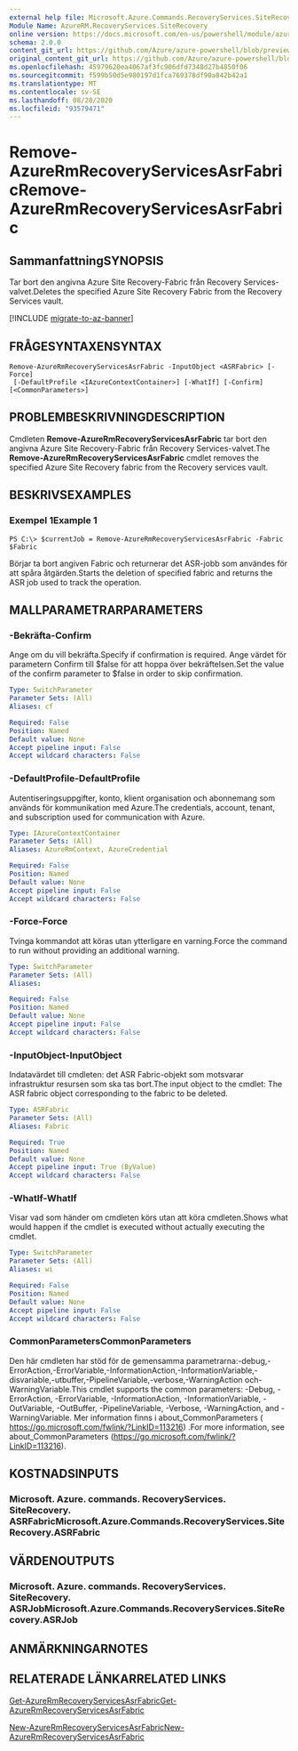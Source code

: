 ```yaml
---
external help file: Microsoft.Azure.Commands.RecoveryServices.SiteRecovery.dll-Help.xml
Module Name: AzureRM.RecoveryServices.SiteRecovery
online version: https://docs.microsoft.com/en-us/powershell/module/azurerm.recoveryservices.siterecovery/remove-azurermrecoveryservicesasrfabric
schema: 2.0.0
content_git_url: https://github.com/Azure/azure-powershell/blob/preview/src/ResourceManager/RecoveryServices.SiteRecovery/Commands.RecoveryServices.SiteRecovery/help/Remove-AzureRmRecoveryServicesAsrFabric.md
original_content_git_url: https://github.com/Azure/azure-powershell/blob/preview/src/ResourceManager/RecoveryServices.SiteRecovery/Commands.RecoveryServices.SiteRecovery/help/Remove-AzureRmRecoveryServicesAsrFabric.md
ms.openlocfilehash: 45979620ea4067af3fc906dfd7348d27b4850f06
ms.sourcegitcommit: f599b50d5e980197d1fca769378df90a842b42a1
ms.translationtype: MT
ms.contentlocale: sv-SE
ms.lasthandoff: 08/20/2020
ms.locfileid: "93579471"
---
```

# <span data-ttu-id="42c57-101">Remove-AzureRmRecoveryServicesAsrFabric</span><span class="sxs-lookup"><span data-stu-id="42c57-101">Remove-AzureRmRecoveryServicesAsrFabric</span></span>

## <span data-ttu-id="42c57-102">Sammanfattning</span><span class="sxs-lookup"><span data-stu-id="42c57-102">SYNOPSIS</span></span>
<span data-ttu-id="42c57-103">Tar bort den angivna Azure Site Recovery-Fabric från Recovery Services-valvet.</span><span class="sxs-lookup"><span data-stu-id="42c57-103">Deletes the specified Azure Site Recovery Fabric from the Recovery Services vault.</span></span>

[!INCLUDE [migrate-to-az-banner](../../includes/migrate-to-az-banner.md)]

## <span data-ttu-id="42c57-104">FRÅGESYNTAXEN</span><span class="sxs-lookup"><span data-stu-id="42c57-104">SYNTAX</span></span>

```
Remove-AzureRmRecoveryServicesAsrFabric -InputObject <ASRFabric> [-Force]
 [-DefaultProfile <IAzureContextContainer>] [-WhatIf] [-Confirm] [<CommonParameters>]
```

## <span data-ttu-id="42c57-105">PROBLEMBESKRIVNING</span><span class="sxs-lookup"><span data-stu-id="42c57-105">DESCRIPTION</span></span>
<span data-ttu-id="42c57-106">Cmdleten **Remove-AzureRmRecoveryServicesAsrFabric** tar bort den angivna Azure Site Recovery-Fabric från Recovery Services-valvet.</span><span class="sxs-lookup"><span data-stu-id="42c57-106">The **Remove-AzureRmRecoveryServicesAsrFabric** cmdlet removes the specified Azure Site Recovery fabric from the Recovery services vault.</span></span>

## <span data-ttu-id="42c57-107">BESKRIVS</span><span class="sxs-lookup"><span data-stu-id="42c57-107">EXAMPLES</span></span>

### <span data-ttu-id="42c57-108">Exempel 1</span><span class="sxs-lookup"><span data-stu-id="42c57-108">Example 1</span></span>
```
PS C:\> $currentJob = Remove-AzureRmRecoveryServicesAsrFabric -Fabric $Fabric
```

<span data-ttu-id="42c57-109">Börjar ta bort angiven Fabric och returnerar det ASR-jobb som användes för att spåra åtgärden.</span><span class="sxs-lookup"><span data-stu-id="42c57-109">Starts the deletion of specified fabric and returns the ASR job used to track the operation.</span></span>

## <span data-ttu-id="42c57-110">MALLPARAMETRAR</span><span class="sxs-lookup"><span data-stu-id="42c57-110">PARAMETERS</span></span>

### <span data-ttu-id="42c57-111">-Bekräfta</span><span class="sxs-lookup"><span data-stu-id="42c57-111">-Confirm</span></span>
<span data-ttu-id="42c57-112">Ange om du vill bekräfta.</span><span class="sxs-lookup"><span data-stu-id="42c57-112">Specify if confirmation is required.</span></span> <span data-ttu-id="42c57-113">Ange värdet för parametern Confirm till $false för att hoppa över bekräftelsen.</span><span class="sxs-lookup"><span data-stu-id="42c57-113">Set the value of the confirm parameter to $false in order to skip confirmation.</span></span>

```yaml
Type: SwitchParameter
Parameter Sets: (All)
Aliases: cf

Required: False
Position: Named
Default value: None
Accept pipeline input: False
Accept wildcard characters: False
```

### <span data-ttu-id="42c57-114">-DefaultProfile</span><span class="sxs-lookup"><span data-stu-id="42c57-114">-DefaultProfile</span></span>
<span data-ttu-id="42c57-115">Autentiseringsuppgifter, konto, klient organisation och abonnemang som används för kommunikation med Azure.</span><span class="sxs-lookup"><span data-stu-id="42c57-115">The credentials, account, tenant, and subscription used for communication with Azure.</span></span>
```yaml
Type: IAzureContextContainer
Parameter Sets: (All)
Aliases: AzureRmContext, AzureCredential

Required: False
Position: Named
Default value: None
Accept pipeline input: False
Accept wildcard characters: False
```

### <span data-ttu-id="42c57-116">-Force</span><span class="sxs-lookup"><span data-stu-id="42c57-116">-Force</span></span>
<span data-ttu-id="42c57-117">Tvinga kommandot att köras utan ytterligare en varning.</span><span class="sxs-lookup"><span data-stu-id="42c57-117">Force the command to run without providing an additional warning.</span></span>

```yaml
Type: SwitchParameter
Parameter Sets: (All)
Aliases:

Required: False
Position: Named
Default value: None
Accept pipeline input: False
Accept wildcard characters: False
```

### <span data-ttu-id="42c57-118">-InputObject</span><span class="sxs-lookup"><span data-stu-id="42c57-118">-InputObject</span></span>
<span data-ttu-id="42c57-119">Indatavärdet till cmdleten: det ASR Fabric-objekt som motsvarar infrastruktur resursen som ska tas bort.</span><span class="sxs-lookup"><span data-stu-id="42c57-119">The input object to the cmdlet: The ASR fabric object corresponding to the fabric to be deleted.</span></span>

```yaml
Type: ASRFabric
Parameter Sets: (All)
Aliases: Fabric

Required: True
Position: Named
Default value: None
Accept pipeline input: True (ByValue)
Accept wildcard characters: False
```

### <span data-ttu-id="42c57-120">-WhatIf</span><span class="sxs-lookup"><span data-stu-id="42c57-120">-WhatIf</span></span>
<span data-ttu-id="42c57-121">Visar vad som händer om cmdleten körs utan att köra cmdleten.</span><span class="sxs-lookup"><span data-stu-id="42c57-121">Shows what would happen if the cmdlet is executed without actually executing the cmdlet.</span></span>

```yaml
Type: SwitchParameter
Parameter Sets: (All)
Aliases: wi

Required: False
Position: Named
Default value: None
Accept pipeline input: False
Accept wildcard characters: False
```

### <span data-ttu-id="42c57-122">CommonParameters</span><span class="sxs-lookup"><span data-stu-id="42c57-122">CommonParameters</span></span>
<span data-ttu-id="42c57-123">Den här cmdleten har stöd för de gemensamma parametrarna:-debug,-ErrorAction,-ErrorVariable,-InformationAction,-InformationVariable,-disvariable,-utbuffer,-PipelineVariable,-verbose,-WarningAction och-WarningVariable.</span><span class="sxs-lookup"><span data-stu-id="42c57-123">This cmdlet supports the common parameters: -Debug, -ErrorAction, -ErrorVariable, -InformationAction, -InformationVariable, -OutVariable, -OutBuffer, -PipelineVariable, -Verbose, -WarningAction, and -WarningVariable.</span></span> <span data-ttu-id="42c57-124">Mer information finns i about_CommonParameters ( https://go.microsoft.com/fwlink/?LinkID=113216) .</span><span class="sxs-lookup"><span data-stu-id="42c57-124">For more information, see about_CommonParameters (https://go.microsoft.com/fwlink/?LinkID=113216).</span></span>

## <span data-ttu-id="42c57-125">KOSTNADS</span><span class="sxs-lookup"><span data-stu-id="42c57-125">INPUTS</span></span>

### <span data-ttu-id="42c57-126">Microsoft. Azure. commands. RecoveryServices. SiteRecovery. ASRFabric</span><span class="sxs-lookup"><span data-stu-id="42c57-126">Microsoft.Azure.Commands.RecoveryServices.SiteRecovery.ASRFabric</span></span>

## <span data-ttu-id="42c57-127">VÄRDEN</span><span class="sxs-lookup"><span data-stu-id="42c57-127">OUTPUTS</span></span>

### <span data-ttu-id="42c57-128">Microsoft. Azure. commands. RecoveryServices. SiteRecovery. ASRJob</span><span class="sxs-lookup"><span data-stu-id="42c57-128">Microsoft.Azure.Commands.RecoveryServices.SiteRecovery.ASRJob</span></span>

## <span data-ttu-id="42c57-129">ANMÄRKNINGAR</span><span class="sxs-lookup"><span data-stu-id="42c57-129">NOTES</span></span>

## <span data-ttu-id="42c57-130">RELATERADE LÄNKAR</span><span class="sxs-lookup"><span data-stu-id="42c57-130">RELATED LINKS</span></span>

[<span data-ttu-id="42c57-131">Get-AzureRmRecoveryServicesAsrFabric</span><span class="sxs-lookup"><span data-stu-id="42c57-131">Get-AzureRmRecoveryServicesAsrFabric</span></span>](./Get-AzureRmRecoveryServicesAsrFabric.md)

[<span data-ttu-id="42c57-132">New-AzureRmRecoveryServicesAsrFabric</span><span class="sxs-lookup"><span data-stu-id="42c57-132">New-AzureRmRecoveryServicesAsrFabric</span></span>](./New-AzureRmRecoveryServicesAsrFabric.md)
